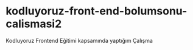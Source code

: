 # kodluyoruz-front-end-bolumsonu-calismasi2
Kodluyoruz Frontend Eğitimi kapsamında yaptığım Çalışma
